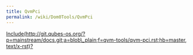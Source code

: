 ```yaml
---
title: QvmPci
permalink: /wiki/Dom0Tools/QvmPci
---
```


[Include(http://git.qubes-os.org/?p=mainstream/docs.git;a=blob\_plain;f=qvm-tools/qvm-pci.rst;hb=master, text/x-rst)?](/wiki/Dom0Tools/Include(http%3A/git.qubes-os.org?p=mainstream/docs.git;a=blob_plain;f=qvm-tools/qvm-pci.rst;hb=master,%20text/x-rst))
